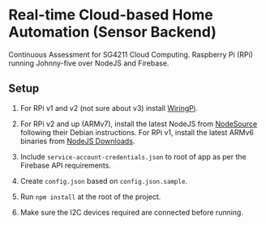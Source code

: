 # Real-time Cloud-based Home Automation (Sensor Backend)
Continuous Assessment for SG4211 Cloud Computing.
Raspberry Pi (RPi) running Johnny-five over NodeJS and Firebase.

## Setup
1. For RPi v1 and v2 (not sure about v3) install [WiringPi](wiringpi.com/download-and-install).

2. For RPi v2 and up (ARMv7), install the latest NodeJS from [NodeSource](github.com/nodesource/distributions)
following their Debian instructions. For RPi v1, install the latest ARMv6 binaries from
[NodeJS Downloads](nodejs.org/en/download).

3. Include `service-account-credentials.json` to root of app as per the Firebase API requirements.

4. Create `config.json` based on `config.json.sample`.

5. Run `npm install` at the root of the project.

6. Make sure the I2C devices required are connected before running.